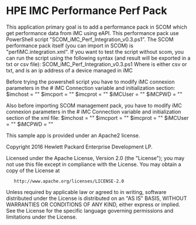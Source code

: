 # HPE IMC Performance Perf Pack


This application primary goal is to add a performance pack in SCOM which get performance data from iMC using eAPI.
This performance pack use PowerShell script "SCOM_iMC_Perf_Integration_v0.3.ps1".
The SCOM performance pack itself (you can import in SCOM) is "perfiMC.integration.xml".
If you want to test the script without scom, you can run the script using the following syntax (and result will be exported in a txt or csv file):
SCOM_iMC_Perf_Integration_v0.3.ps1 <type> <Device IP Address>
Where <type> is either csv or txt, and <Device IP Address> is an ip address of a device managed in iMC

Before trying the powershell script you have to modify iMC connexion parameters in the # iMC Connection variable and initialization section:
$imchost = "<iMC IP Address>"
$imcport = "<iMC Port>"
$imcprot = "<http or https>"
$iMCUser = "<iMC user>"
$iMCPWD = "<iMC Password>"

Also before importing SCOM management pack, you have to modify iMC connexion parameters in the # iMC Connection variable and initialization section of the xml file:
$imchost = "<iMC IP Address>"
$imcport = "<iMC Port>"
$imcprot = "<http or https>"
$iMCUser = "<iMC user>"
$iMCPWD = "<iMC Password>"

This sample app is provided under an Apache2 license. 

 Copyright 2016 Hewlett Packard Enterprise Development LP.

   Licensed under the Apache License, Version 2.0 (the "License");
   you may not use this file except in compliance with the License.
   You may obtain a copy of the License at

       http://www.apache.org/licenses/LICENSE-2.0

   Unless required by applicable law or agreed to in writing, software
   distributed under the License is distributed on an "AS IS" BASIS,
   WITHOUT WARRANTIES OR CONDITIONS OF ANY KIND, either express or implied.
   See the License for the specific language governing permissions and
   limitations under the License.